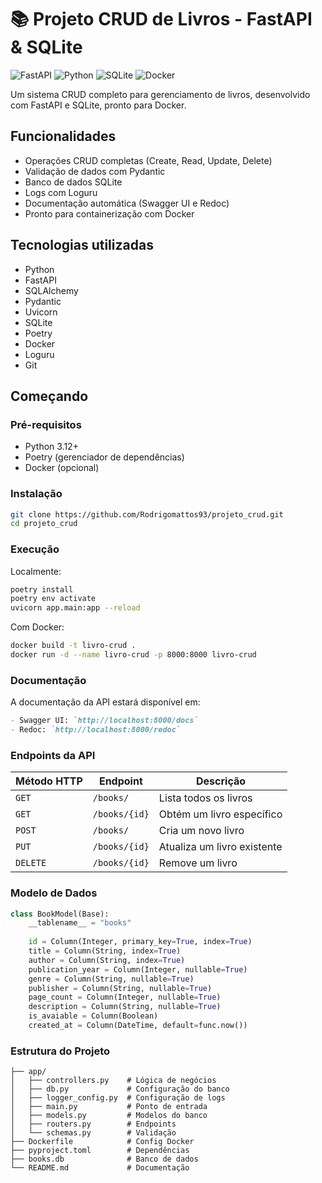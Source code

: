 # 📚 Projeto CRUD de Livros - FastAPI & SQLite

![FastAPI](https://img.shields.io/badge/FastAPI-005571?style=for-the-badge&logo=fastapi)
![Python](https://img.shields.io/badge/python-3670A0?style=for-the-badge&logo=python&logoColor=ffdd54)
![SQLite](https://img.shields.io/badge/sqlite-%2307405e.svg?style=for-the-badge&logo=sqlite&logoColor=white)
![Docker](https://img.shields.io/badge/docker-%230db7ed.svg?style=for-the-badge&logo=docker&logoColor=white)

Um sistema CRUD completo para gerenciamento de livros, desenvolvido com FastAPI e SQLite, pronto para Docker.

## Funcionalidades

-  Operações CRUD completas (Create, Read, Update, Delete)
-  Validação de dados com Pydantic
-  Banco de dados SQLite
-  Logs com Loguru
-  Documentação automática (Swagger UI e Redoc)
-  Pronto para containerização com Docker

## Tecnologias utilizadas

- Python
- FastAPI
- SQLAlchemy
- Pydantic
- Uvicorn
- SQLite
- Poetry
- Docker
- Loguru
- Git

## Começando

### Pré-requisitos

- Python 3.12+
- Poetry (gerenciador de dependências)
- Docker (opcional)

### Instalação

```bash
git clone https://github.com/Rodrigomattos93/projeto_crud.git
cd projeto_crud
```

### Execução

Localmente:
```bash
poetry install
poetry env activate
uvicorn app.main:app --reload
```

Com Docker:
```bash
docker build -t livro-crud .
docker run -d --name livro-crud -p 8000:8000 livro-crud
```
### Documentação

A documentação da API estará disponível em:
```markdown
- Swagger UI: `http://localhost:8000/docs`
- Redoc: `http://localhost:8000/redoc`
```

### Endpoints da API

| Método HTTP | Endpoint         | Descrição                          |
|-------------|------------------|------------------------------------|
| `GET`       | `/books/`        | Lista todos os livros              |
| `GET`       | `/books/{id}`    | Obtém um livro específico          |
| `POST`      | `/books/`        | Cria um novo livro                 |
| `PUT`       | `/books/{id}`    | Atualiza um livro existente        |
| `DELETE`    | `/books/{id}`    | Remove um livro                    |

### Modelo de Dados
```python
class BookModel(Base):
    __tablename__ = "books"
    
    id = Column(Integer, primary_key=True, index=True)
    title = Column(String, index=True)
    author = Column(String, index=True)
    publication_year = Column(Integer, nullable=True)
    genre = Column(String, nullable=True)
    publisher = Column(String, nullable=True)
    page_count = Column(Integer, nullable=True)
    description = Column(String, nullable=True)
    is_avaiable = Column(Boolean)
    created_at = Column(DateTime, default=func.now())
```

### Estrutura do Projeto
```projeto-crud/
├── app/
│   ├── controllers.py    # Lógica de negócios
│   ├── db.py             # Configuração do banco
│   ├── logger_config.py  # Configuração de logs
│   ├── main.py           # Ponto de entrada
│   ├── models.py         # Modelos do banco
│   ├── routers.py        # Endpoints
│   └── schemas.py        # Validação
├── Dockerfile            # Config Docker
├── pyproject.toml        # Dependências
├── books.db              # Banco de dados
└── README.md             # Documentação
```